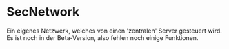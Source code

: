# SecNetwork
Ein eigenes Netzwerk, welches von einen 'zentralen' Server gesteuert wird. Es ist noch in der Beta-Version, also fehlen noch einige Funktionen.

